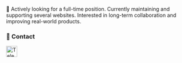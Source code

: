 👋
Actively looking for a full-time position. Currently maintaining and supporting several websites. Interested in long-term collaboration and improving real-world products.

<h3>📩 Contact </h3>
<p>
  <a href="https://t.me/rubakaPL">
    <img src="https://cdn.simpleicons.org/telegram/26A5E4" height="30" alt="Telegram">
  </a>
</p>

